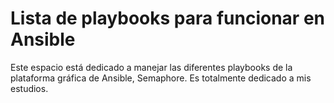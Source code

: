 # Lista de playbooks para funcionar en Ansible
Este espacio está dedicado a manejar las diferentes playbooks de la plataforma gráfica de Ansible, Semaphore. Es totalmente dedicado a mis estudios.
